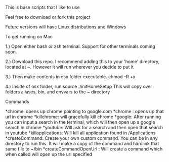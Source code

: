 This is base scripts that I like to use

Feel free to download or fork this project

Future versions will have Linux distributions and Windows

To get running on Mac

1.) Open either bash or zsh terminal. Support for other terminals coming soon. 

2.) Download this repo. I recommend adding this to your 'home' directory, located at ~. However it will run wherever you decide to put it

3.) Then make contents in osx folder executable. chmod -R +x <path to osx>

4.) Inside of osx folder, run source ./initHomeSetup
This will copy over folders aliases, bin, and envvars to the ~ directory

Commands

*chrome: opens up chrome pointing to google.com
*chrome <url>: opens up that url in chrome 
*killchrome: will gracefully kill chrome
*google: After running you can input a search in the terminal, which will then open up a google search in chrome
*youtube: Will ask for a search and then open that search in youtube
*killapplications: Will kill all application found in /Applications
*createCommand: Create your own custom command. You can be in any directory to run this. It will make a copy of the command and hardlink that same file to ~/bin
*createCommandOpenUrl <command name> <url>: Will create a command which when called will open up the url specified
  
